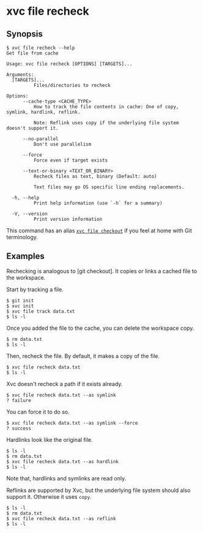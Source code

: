 # xvc file recheck

## Synopsis

```console
$ xvc file recheck --help
Get file from cache

Usage: xvc file recheck [OPTIONS] [TARGETS]...

Arguments:
  [TARGETS]...
          Files/directories to recheck

Options:
      --cache-type <CACHE_TYPE>
          How to track the file contents in cache: One of copy, symlink, hardlink, reflink.
          
          Note: Reflink uses copy if the underlying file system doesn't support it.

      --no-parallel
          Don't use parallelism

      --force
          Force even if target exists

      --text-or-binary <TEXT_OR_BINARY>
          Recheck files as text, binary (Default: auto)
          
          Text files may go OS specific line ending replacements.

  -h, --help
          Print help information (use `-h` for a summary)

  -V, --version
          Print version information

```


This command has an alias [`xvc file checkout`](/ref/xvc-file-checkout.md) if you feel at home with Git terminology.

## Examples

Rechecking is analogous to [git checkout]. 
It copies or links a cached file to the workspace. 


Start by tracking a file. 

```console
$ git init
$ xvc init
$ xvc file track data.txt
$ ls -l
```

Once you added the file to the cache, you can delete the workspace copy.


```console
$ rm data.txt
$ ls -l
```

Then, recheck the file. By default, it makes a copy of the file.

```console
$ xvc file recheck data.txt
$ ls -l
```

Xvc doesn't recheck a path if it exists already.

```console
$ xvc file recheck data.txt --as symlink
? failure
```

You can force it to do so.

```console
$ xvc file recheck data.txt --as symlink --force
? success
```

Hardlinks look like the original file. 

```console
$ ls -l
$ rm data.txt
$ xvc file recheck data.txt --as hardlink
$ ls -l
```

Note that, hardlinks and symlinks are read only. 

Reflinks are supported by Xvc, but the underlying file system should also support it. 
Otherwise it uses `copy`. 

```console
$ ls -l
$ rm data.txt
$ xvc file recheck data.txt --as reflink
$ ls -l
```

